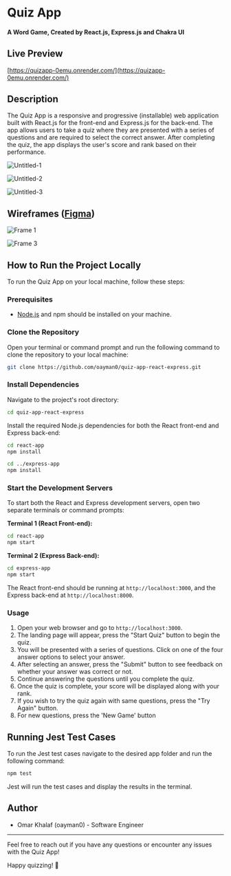 # Quiz App

#### A Word Game, Created by React.js, Express.js and Chakra UI   

## Live Preview

[https://quizapp-0emu.onrender.com/](https://quizapp-0emu.onrender.com/)

## Description

The Quiz App is a responsive and progressive (installable) web application built with React.js for the front-end and Express.js for the back-end. The app allows users to take a quiz where they are presented with a series of questions and are required to select the correct answer. After completing the quiz, the app displays the user's score and rank based on their performance.


![Untitled-1](https://github.com/oayman0/quiz-app-react-express/assets/37955772/db7d530f-a92b-4e3c-bec1-669db3eb9c70)

![Untitled-2](https://github.com/oayman0/quiz-app-react-express/assets/37955772/d21ff763-b0c8-4630-8a61-efc32f092972)

![Untitled-3](https://github.com/oayman0/quiz-app-react-express/assets/37955772/ece0d169-0a9a-43c5-9951-f82616cde0cd)

## Wireframes  ([Figma](https://www.figma.com/file/DyJmaGRTZYCIBNdjmIY94v/Untitled?type=design&node-id=0%3A1&mode=design&t=XEuZPl9bcXyVpsVH-1))


![Frame 1](https://github.com/oayman0/quiz-app-react-express/assets/37955772/f7ff81a2-3210-4640-a9b0-a4548a94ed2b)


![Frame 3](https://github.com/oayman0/quiz-app-react-express/assets/37955772/299080b5-7871-4a73-aaa7-94fe0f9e51ed)



## How to Run the Project Locally

To run the Quiz App on your local machine, follow these steps:

### Prerequisites

- [Node.js](https://nodejs.org/) and npm should be installed on your machine.

### Clone the Repository

Open your terminal or command prompt and run the following command to clone the repository to your local machine:

```sh
git clone https://github.com/oayman0/quiz-app-react-express.git
```

### Install Dependencies

Navigate to the project's root directory:

```sh
cd quiz-app-react-express
```

Install the required Node.js dependencies for both the React front-end and Express back-end:
```sh
cd react-app
npm install
```

```sh
cd ../express-app
npm install
```

### Start the Development Servers

To start both the React and Express development servers, open two separate terminals or command prompts:

**Terminal 1 (React Front-end):**

```sh
cd react-app
npm start
```


**Terminal 2 (Express Back-end):**

```sh
cd express-app
npm start
```



The React front-end should be running at `http://localhost:3000`, and the Express back-end at `http://localhost:8000`.

### Usage

1. Open your web browser and go to `http://localhost:3000`.
2. The landing page will appear, press the "Start Quiz" button to begin the quiz.
3. You will be presented with a series of questions. Click on one of the four answer options to select your answer.
4. After selecting an answer, press the "Submit" button to see feedback on whether your answer was correct or not.
5. Continue answering the questions until you complete the quiz.
6. Once the quiz is complete, your score will be displayed along with your rank.
7. If you wish to try the quiz again with same questions, press the "Try Again" button.
8. For new questions, press the 'New Game' button

## Running Jest Test Cases

To run the Jest test cases navigate to the desired app folder and run the following command:

```sh
npm test
```

Jest will run the test cases and display the results in the terminal.

## Author

- Omar Khalaf (oayman0) - Software Engineer

---

Feel free to reach out if you have any questions or encounter any issues with the Quiz App!

Happy quizzing! 🚀
